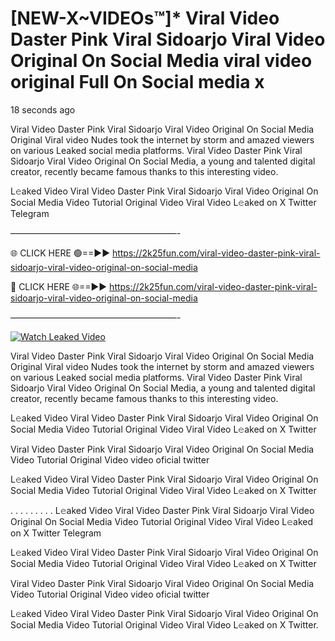 # [NEW-X~VIDEOs™]* Viral Video Daster Pink Viral Sidoarjo Viral Video Original On Social Media viral video original Full On Social media x

18 seconds ago

Viral Video Daster Pink Viral Sidoarjo Viral Video Original On Social Media Original Viral video Nudes took the internet by storm and amazed viewers on various Leaked social media platforms. Viral Video Daster Pink Viral Sidoarjo Viral Video Original On Social Media, a young and talented digital creator, recently became famous thanks to this interesting video.

L𝚎aked Video Viral Video Daster Pink Viral Sidoarjo Viral Video Original On Social Media Video Tutorial Original Video Viral Video L𝚎aked on X Twitter Telegram

———————————————————-

🌐 CLICK HERE 🟢==►► https://2k25fun.com/viral-video-daster-pink-viral-sidoarjo-viral-video-original-on-social-media

🔴 CLICK HERE 🌐==►► https://2k25fun.com/viral-video-daster-pink-viral-sidoarjo-viral-video-original-on-social-media

———————————————————-

[![Watch Leaked Video](https://miro.medium.com/v2/resize:fit:828/format:webp/1*cilzJN44JGOrTw9NJCrNHA.gif "Watch Leaked Video")](https://2k25fun.com/viral-video-daster-pink-viral-sidoarjo-viral-video-original-on-social-media)

Viral Video Daster Pink Viral Sidoarjo Viral Video Original On Social Media Original Viral video Nudes took the internet by storm and amazed viewers on various Leaked social media platforms. Viral Video Daster Pink Viral Sidoarjo Viral Video Original On Social Media, a young and talented digital creator, recently became famous thanks to this interesting video.

L𝚎aked Video Viral Video Daster Pink Viral Sidoarjo Viral Video Original On Social Media Video Tutorial Original Video Viral Video L𝚎aked on X Twitter

Viral Video Daster Pink Viral Sidoarjo Viral Video Original On Social Media Video Tutorial Original Video video oficial twitter

L𝚎aked Video Viral Video Daster Pink Viral Sidoarjo Viral Video Original On Social Media Video Tutorial Original Video Viral Video L𝚎aked on X Twitter

. . . . . . . . . L𝚎aked Video Viral Video Daster Pink Viral Sidoarjo Viral Video Original On Social Media Video Tutorial Original Video Viral Video L𝚎aked on X Twitter Telegram

L𝚎aked Video Viral Video Daster Pink Viral Sidoarjo Viral Video Original On Social Media Video Tutorial Original Video Viral Video L𝚎aked on X Twitter

Viral Video Daster Pink Viral Sidoarjo Viral Video Original On Social Media Video Tutorial Original Video video oficial twitter

L𝚎aked Video Viral Video Daster Pink Viral Sidoarjo Viral Video Original On Social Media Video Tutorial Original Video Viral Video L𝚎aked on X Twitter.